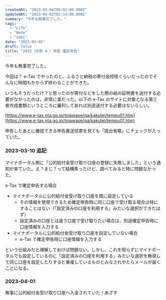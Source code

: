 ```yaml
---
createdAt: "2023-03-04T09:02:00.000Z"
updatedAt: "2023-04-02T02:14:00.000Z"
summary: "今年も無事完了した。"
tags:
  - "Life"
  - "Note"
  - "admi"
date: "2023-03-05"
draft: false
title: "2022（令和 4 ）年度 確定申告"
---
```


今年も無事完了した。

今回は？ e-Tax でやったのと、ふるさと納税の寄付金控除くらいだったのでそんなに時間もかからず終わることができた。

いつもそうだったけ？と思ったのが寄付などをした際の紙の証明書を送付する必要がなかったのは、非常に楽だった。以下の e-Tax のサイトに対象となる第三者作成書類というところに羅列してあれば別途送付する必要はないらしい。

[https://www.e-tax.nta.go.jp/toiawase/qa/kakutei/tempu01.htm](https://www.e-tax.nta.go.jp/toiawase/qa/kakutei/tempu01.htm)

申告したあとに確認できる申告書送信票を見ても「提出省略」にチェックが入っていた。

### 2023-03-10 追記

マイナポータル側に「公的給付金受け取り口座の登録に失敗しました」という通知が来ていた。え？まじ？って結構焦ったけど、調べてみると特に問題なかった。

e-Tax で確定申告する場合

- マイナポータルに公的給付金受け取り口座を既に設定している
  - その情報を使用できるため確定申告時に同じ口座で受け取る場合は特にすることはない（「設定済みの口座を利用する」みたいな選択ができたはず）
  - 設定済みの口座とは違う口座で受け取りたい場合は、別途確定申告時に口座情報を入力する
- マイナポータルに公的給付金受け取り口座を設定していない場合
  - e-Tax で確定申告時に口座情報を入力する

という仕組みだと理解しておけば問題ない。しかし、これを知らずにマイナポータルでも設定しているのに「設定済みの口座を利用する」みたいな選択を無視して同じ口座を設定したりすると重複しているものとみなされやたらメールが届くことになる。

### 2023-04-01

無事に公的給付金受け取り口座へ入金されていた！あざす
